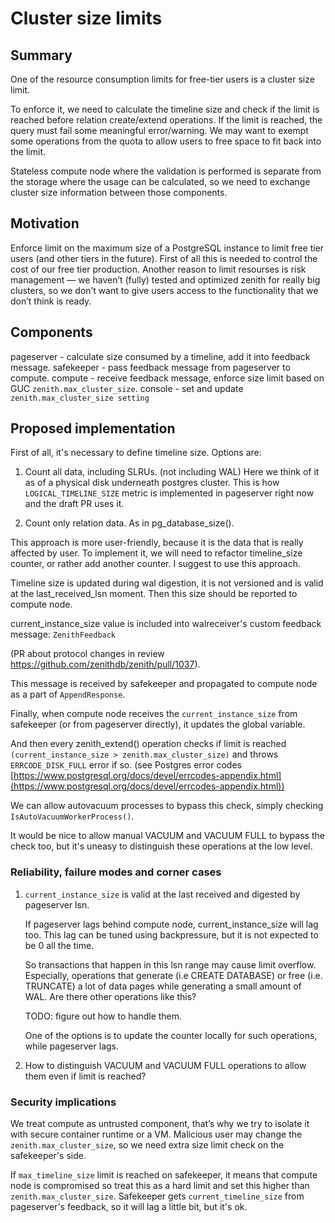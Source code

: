 Cluster size limits
==================

## Summary

One of the resource consumption limits for free-tier users is a cluster size limit.

To enforce it, we need to calculate the timeline size and check if the limit is reached before relation create/extend operations.
If the limit is reached, the query must fail some meaningful error/warning.
We may want to exempt some operations from the quota to allow users to free space to fit back into the limit.

Stateless compute node where the validation is performed is separate from the storage where the usage can be calculated, 
so we need to exchange cluster size information between those components.

## Motivation

Enforce limit on the maximum size of a PostgreSQL instance to limit free tier users (and other tiers in the future).
First of all this is needed to control the cost of our free tier production.
Another reason to limit resourses is risk management — we haven’t (fully) tested and optimized zenith for really big clusters,
so we don’t want to give users access to the functionality that we don’t think is ready.

## Components

pageserver - calculate size consumed by a timeline, add it into feedback message.
safekeeper - pass feedback message from pageserver to compute.
compute - receive feedback message, enforce size limit based on GUC `zenith.max_cluster_size`.
console - set and update `zenith.max_cluster_size setting`

## Proposed implementation

First of all, it's necessary to define timeline size. Options are:

1. Count all data, including SLRUs. (not including WAL)
Here we think of it as of a physical disk underneath postgres cluster.
This is how `LOGICAL_TIMELINE_SIZE` metric is implemented in pageserver right now and the draft PR uses it.

2. Count only relation data. As in pg_database_size().

This approach is more user-friendly, because it is the data that is really affected by user.
To implement it, we will need to refactor timeline_size counter, or rather add another counter. 
I suggest to use this approach.


Timeline size is updated during wal digestion, it is not versioned and is valid at the last_received_lsn moment.
Then this size should be reported to compute node.

current_instance_size value is included into walreceiver's custom feedback message: `ZenithFeedback`

(PR about protocol changes in review https://github.com/zenithdb/zenith/pull/1037).

This message is received by safekeeper and propagated to compute node as a part of `AppendResponse`.

Finally, when compute node receives the `current_instance_size` from safekeeper (or from pageserver directly), it updates the global variable.

And then every zenith_extend() operation checks if limit is reached `(current_instance_size > zenith.max_cluster_size)` and throws `ERRCODE_DISK_FULL` error if so.
(see Postgres error codes [https://www.postgresql.org/docs/devel/errcodes-appendix.html](https://www.postgresql.org/docs/devel/errcodes-appendix.html))

We can allow autovacuum processes to bypass this check, simply checking `IsAutoVacuumWorkerProcess()`.

It would be nice to allow manual VACUUM and VACUUM FULL to bypass the check too, but it's uneasy to distinguish these operations at the low level.

### **Reliability, failure modes and corner cases**

1. `current_instance_size` is valid at the last received and digested by pageserver lsn.
    
    If pageserver lags behind compute node, current_instance_size will lag too. This lag can be tuned using backpressure, but it is not expected to be 0 all the time.
    
    So transactions that happen in this lsn range may cause limit overflow. Especially, operations that generate (i.e CREATE DATABASE) or free (i.e. TRUNCATE) a lot of data pages while generating a small amount of WAL. Are there other operations like this?
    
    TODO: figure out how to handle them.
    
    One of the options is to update the counter locally for such operations, while pageserver lags.
    
2. How to distinguish VACUUM and VACUUM FULL operations to allow them even if limit is reached?


### **Security implications**

We treat compute as untrusted component, that’s why we try to isolate it with secure container runtime or a VM.
Malicious user may change the `zenith.max_cluster_size`, so we need extra size limit check on the safekeeper's side.

If `max_timeline_size` limit is reached on safekeeper, it means that compute node is compromised
so treat this as a hard limit and set this higher than `zenith.max_cluster_size`.
Safekeeper gets `current_timeline_size` from pageserver's feedback, so it will lag a little bit, but it's ok.

